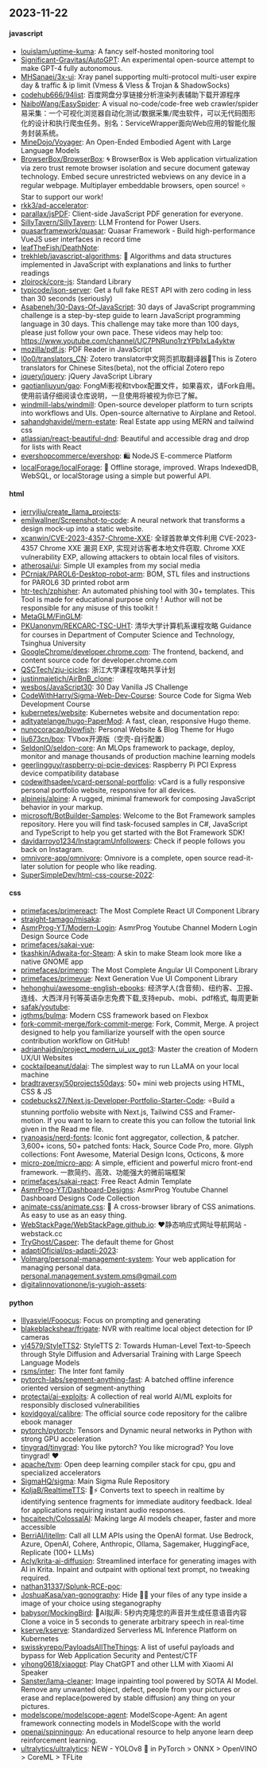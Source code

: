 ## 2023-11-22

#### javascript
* [louislam/uptime-kuma](https://github.com/louislam/uptime-kuma): A fancy self-hosted monitoring tool
* [Significant-Gravitas/AutoGPT](https://github.com/Significant-Gravitas/AutoGPT): An experimental open-source attempt to make GPT-4 fully autonomous.
* [MHSanaei/3x-ui](https://github.com/MHSanaei/3x-ui): Xray panel supporting multi-protocol multi-user expire day & traffic & ip limit (Vmess & Vless & Trojan & ShadowSocks)
* [codehub666/94list](https://github.com/codehub666/94list): 百度网盘分享链接分析渲染列表辅助下载开源程序
* [NaiboWang/EasySpider](https://github.com/NaiboWang/EasySpider): A visual no-code/code-free web crawler/spider易采集：一个可视化浏览器自动化测试/数据采集/爬虫软件，可以无代码图形化的设计和执行爬虫任务。别名：ServiceWrapper面向Web应用的智能化服务封装系统。
* [MineDojo/Voyager](https://github.com/MineDojo/Voyager): An Open-Ended Embodied Agent with Large Language Models
* [BrowserBox/BrowserBox](https://github.com/BrowserBox/BrowserBox): 🌀 BrowserBox is Web application virtualization via zero trust remote browser isolation and secure document gateway technology. Embed secure unrestricted webviews on any device in a regular webpage. Multiplayer embeddable browsers, open source! ⭐️ Star to support our work!
* [rkk3/ad-accelerator](https://github.com/rkk3/ad-accelerator): 
* [parallax/jsPDF](https://github.com/parallax/jsPDF): Client-side JavaScript PDF generation for everyone.
* [SillyTavern/SillyTavern](https://github.com/SillyTavern/SillyTavern): LLM Frontend for Power Users.
* [quasarframework/quasar](https://github.com/quasarframework/quasar): Quasar Framework - Build high-performance VueJS user interfaces in record time
* [leafTheFish/DeathNote](https://github.com/leafTheFish/DeathNote): 
* [trekhleb/javascript-algorithms](https://github.com/trekhleb/javascript-algorithms): 📝 Algorithms and data structures implemented in JavaScript with explanations and links to further readings
* [zloirock/core-js](https://github.com/zloirock/core-js): Standard Library
* [typicode/json-server](https://github.com/typicode/json-server): Get a full fake REST API with zero coding in less than 30 seconds (seriously)
* [Asabeneh/30-Days-Of-JavaScript](https://github.com/Asabeneh/30-Days-Of-JavaScript): 30 days of JavaScript programming challenge is a step-by-step guide to learn JavaScript programming language in 30 days. This challenge may take more than 100 days, please just follow your own pace. These videos may help too: https://www.youtube.com/channel/UC7PNRuno1rzYPb1xLa4yktw
* [mozilla/pdf.js](https://github.com/mozilla/pdf.js): PDF Reader in JavaScript
* [l0o0/translators_CN](https://github.com/l0o0/translators_CN): Zotero translator中文网页抓取翻译器🎉This is Zotero translators for Chinese Sites(beta), not the official Zotero repo
* [jquery/jquery](https://github.com/jquery/jquery): jQuery JavaScript Library
* [gaotianliuyun/gao](https://github.com/gaotianliuyun/gao): FongMi影视和tvbox配置文件，如果喜欢，请Fork自用。使用前请仔细阅读仓库说明，一旦使用将被视为你已了解。
* [windmill-labs/windmill](https://github.com/windmill-labs/windmill): Open-source developer platform to turn scripts into workflows and UIs. Open-source alternative to Airplane and Retool.
* [sahandghavidel/mern-estate](https://github.com/sahandghavidel/mern-estate): Real Estate app using MERN and tailwind css
* [atlassian/react-beautiful-dnd](https://github.com/atlassian/react-beautiful-dnd): Beautiful and accessible drag and drop for lists with React
* [evershopcommerce/evershop](https://github.com/evershopcommerce/evershop): 🛍️ NodeJS E-commerce Platform
* [localForage/localForage](https://github.com/localForage/localForage): 💾 Offline storage, improved. Wraps IndexedDB, WebSQL, or localStorage using a simple but powerful API.

#### html
* [jerryjliu/create_llama_projects](https://github.com/jerryjliu/create_llama_projects): 
* [emilwallner/Screenshot-to-code](https://github.com/emilwallner/Screenshot-to-code): A neural network that transforms a design mock-up into a static website.
* [xcanwin/CVE-2023-4357-Chrome-XXE](https://github.com/xcanwin/CVE-2023-4357-Chrome-XXE): 全球首款单文件利用 CVE-2023-4357 Chrome XXE 漏洞 EXP, 实现对访客者本地文件窃取. Chrome XXE vulnerability EXP, allowing attackers to obtain local files of visitors.
* [atherosai/ui](https://github.com/atherosai/ui): Simple UI examples from my social media
* [PCrnjak/PAROL6-Desktop-robot-arm](https://github.com/PCrnjak/PAROL6-Desktop-robot-arm): BOM, STL files and instructions for PAROL6 3D printed robot arm
* [htr-tech/zphisher](https://github.com/htr-tech/zphisher): An automated phishing tool with 30+ templates. This Tool is made for educational purpose only ! Author will not be responsible for any misuse of this toolkit !
* [MetaGLM/FinGLM](https://github.com/MetaGLM/FinGLM): 
* [PKUanonym/REKCARC-TSC-UHT](https://github.com/PKUanonym/REKCARC-TSC-UHT): 清华大学计算机系课程攻略 Guidance for courses in Department of Computer Science and Technology, Tsinghua University
* [GoogleChrome/developer.chrome.com](https://github.com/GoogleChrome/developer.chrome.com): The frontend, backend, and content source code for developer.chrome.com
* [QSCTech/zju-icicles](https://github.com/QSCTech/zju-icicles): 浙江大学课程攻略共享计划
* [justinmajetich/AirBnB_clone](https://github.com/justinmajetich/AirBnB_clone): 
* [wesbos/JavaScript30](https://github.com/wesbos/JavaScript30): 30 Day Vanilla JS Challenge
* [CodeWithHarry/Sigma-Web-Dev-Course](https://github.com/CodeWithHarry/Sigma-Web-Dev-Course): Source Code for Sigma Web Development Course
* [kubernetes/website](https://github.com/kubernetes/website): Kubernetes website and documentation repo:
* [adityatelange/hugo-PaperMod](https://github.com/adityatelange/hugo-PaperMod): A fast, clean, responsive Hugo theme.
* [nunocoracao/blowfish](https://github.com/nunocoracao/blowfish): Personal Website & Blog Theme for Hugo
* [liu673cn/box](https://github.com/liu673cn/box): TVbox开源版（空壳-自行配置）
* [SeldonIO/seldon-core](https://github.com/SeldonIO/seldon-core): An MLOps framework to package, deploy, monitor and manage thousands of production machine learning models
* [geerlingguy/raspberry-pi-pcie-devices](https://github.com/geerlingguy/raspberry-pi-pcie-devices): Raspberry Pi PCI Express device compatibility database
* [codewithsadee/vcard-personal-portfolio](https://github.com/codewithsadee/vcard-personal-portfolio): vCard is a fully responsive personal portfolio website, responsive for all devices.
* [alpinejs/alpine](https://github.com/alpinejs/alpine): A rugged, minimal framework for composing JavaScript behavior in your markup.
* [microsoft/BotBuilder-Samples](https://github.com/microsoft/BotBuilder-Samples): Welcome to the Bot Framework samples repository. Here you will find task-focused samples in C#, JavaScript and TypeScript to help you get started with the Bot Framework SDK!
* [davidarroyo1234/InstagramUnfollowers](https://github.com/davidarroyo1234/InstagramUnfollowers): Check if people follows you back on Instagram.
* [omnivore-app/omnivore](https://github.com/omnivore-app/omnivore): Omnivore is a complete, open source read-it-later solution for people who like reading.
* [SuperSimpleDev/html-css-course-2022](https://github.com/SuperSimpleDev/html-css-course-2022): 

#### css
* [primefaces/primereact](https://github.com/primefaces/primereact): The Most Complete React UI Component Library
* [straight-tamago/misaka](https://github.com/straight-tamago/misaka): 
* [AsmrProg-YT/Modern-Login](https://github.com/AsmrProg-YT/Modern-Login): AsmrProg Youtube Channel Modern Login Design Source Code
* [primefaces/sakai-vue](https://github.com/primefaces/sakai-vue): 
* [tkashkin/Adwaita-for-Steam](https://github.com/tkashkin/Adwaita-for-Steam): A skin to make Steam look more like a native GNOME app
* [primefaces/primeng](https://github.com/primefaces/primeng): The Most Complete Angular UI Component Library
* [primefaces/primevue](https://github.com/primefaces/primevue): Next Generation Vue UI Component Library
* [hehonghui/awesome-english-ebooks](https://github.com/hehonghui/awesome-english-ebooks): 经济学人(含音频)、纽约客、卫报、连线、大西洋月刊等英语杂志免费下载,支持epub、mobi、pdf格式, 每周更新
* [safak/youtube](https://github.com/safak/youtube): 
* [jgthms/bulma](https://github.com/jgthms/bulma): Modern CSS framework based on Flexbox
* [fork-commit-merge/fork-commit-merge](https://github.com/fork-commit-merge/fork-commit-merge): Fork, Commit, Merge. A project designed to help you familiarize yourself with the open source contribution workflow on GitHub!
* [adrianhajdin/project_modern_ui_ux_gpt3](https://github.com/adrianhajdin/project_modern_ui_ux_gpt3): Master the creation of Modern UX/UI Websites
* [cocktailpeanut/dalai](https://github.com/cocktailpeanut/dalai): The simplest way to run LLaMA on your local machine
* [bradtraversy/50projects50days](https://github.com/bradtraversy/50projects50days): 50+ mini web projects using HTML, CSS & JS
* [codebucks27/Next.js-Developer-Portfolio-Starter-Code](https://github.com/codebucks27/Next.js-Developer-Portfolio-Starter-Code): ⭐Build a stunning portfolio website with Next.js, Tailwind CSS and Framer-motion. If you want to learn to create this you can follow the tutorial link given in the Read me file.
* [ryanoasis/nerd-fonts](https://github.com/ryanoasis/nerd-fonts): Iconic font aggregator, collection, & patcher. 3,600+ icons, 50+ patched fonts: Hack, Source Code Pro, more. Glyph collections: Font Awesome, Material Design Icons, Octicons, & more
* [micro-zoe/micro-app](https://github.com/micro-zoe/micro-app): A simple, efficient and powerful micro front-end framework. 一款简约、高效、功能强大的微前端框架
* [primefaces/sakai-react](https://github.com/primefaces/sakai-react): Free React Admin Template
* [AsmrProg-YT/Dashboard-Designs](https://github.com/AsmrProg-YT/Dashboard-Designs): AsmrProg Youtube Channel Dashboard Designs Code Collection
* [animate-css/animate.css](https://github.com/animate-css/animate.css): 🍿 A cross-browser library of CSS animations. As easy to use as an easy thing.
* [WebStackPage/WebStackPage.github.io](https://github.com/WebStackPage/WebStackPage.github.io): ❤️静态响应式网址导航网站 - webstack.cc
* [TryGhost/Casper](https://github.com/TryGhost/Casper): The default theme for Ghost
* [adaptiOficial/ps-adapti-2023](https://github.com/adaptiOficial/ps-adapti-2023): 
* [Volmarg/personal-management-system](https://github.com/Volmarg/personal-management-system): Your web application for managing personal data. <personal.management.system.pms@gmail.com>
* [digitalinnovationone/js-yugioh-assets](https://github.com/digitalinnovationone/js-yugioh-assets): 

#### python
* [lllyasviel/Fooocus](https://github.com/lllyasviel/Fooocus): Focus on prompting and generating
* [blakeblackshear/frigate](https://github.com/blakeblackshear/frigate): NVR with realtime local object detection for IP cameras
* [yl4579/StyleTTS2](https://github.com/yl4579/StyleTTS2): StyleTTS 2: Towards Human-Level Text-to-Speech through Style Diffusion and Adversarial Training with Large Speech Language Models
* [rsms/inter](https://github.com/rsms/inter): The Inter font family
* [pytorch-labs/segment-anything-fast](https://github.com/pytorch-labs/segment-anything-fast): A batched offline inference oriented version of segment-anything
* [protectai/ai-exploits](https://github.com/protectai/ai-exploits): A collection of real world AI/ML exploits for responsibly disclosed vulnerabilities
* [kovidgoyal/calibre](https://github.com/kovidgoyal/calibre): The official source code repository for the calibre ebook manager
* [pytorch/pytorch](https://github.com/pytorch/pytorch): Tensors and Dynamic neural networks in Python with strong GPU acceleration
* [tinygrad/tinygrad](https://github.com/tinygrad/tinygrad): You like pytorch? You like micrograd? You love tinygrad! ❤️
* [apache/tvm](https://github.com/apache/tvm): Open deep learning compiler stack for cpu, gpu and specialized accelerators
* [SigmaHQ/sigma](https://github.com/SigmaHQ/sigma): Main Sigma Rule Repository
* [KoljaB/RealtimeTTS](https://github.com/KoljaB/RealtimeTTS): 👄⚡ Converts text to speech in realtime by identifying sentence fragments for immediate auditory feedback. Ideal for applications requiring instant audio responses.
* [hpcaitech/ColossalAI](https://github.com/hpcaitech/ColossalAI): Making large AI models cheaper, faster and more accessible
* [BerriAI/litellm](https://github.com/BerriAI/litellm): Call all LLM APIs using the OpenAI format. Use Bedrock, Azure, OpenAI, Cohere, Anthropic, Ollama, Sagemaker, HuggingFace, Replicate (100+ LLMs)
* [Acly/krita-ai-diffusion](https://github.com/Acly/krita-ai-diffusion): Streamlined interface for generating images with AI in Krita. Inpaint and outpaint with optional text prompt, no tweaking required.
* [nathan31337/Splunk-RCE-poc](https://github.com/nathan31337/Splunk-RCE-poc): 
* [JoshuaKasa/van-gonography](https://github.com/JoshuaKasa/van-gonography): Hide 🕵️‍♂️ your files of any type inside a image of your choice using steganography
* [babysor/MockingBird](https://github.com/babysor/MockingBird): 🚀AI拟声: 5秒内克隆您的声音并生成任意语音内容 Clone a voice in 5 seconds to generate arbitrary speech in real-time
* [kserve/kserve](https://github.com/kserve/kserve): Standardized Serverless ML Inference Platform on Kubernetes
* [swisskyrepo/PayloadsAllTheThings](https://github.com/swisskyrepo/PayloadsAllTheThings): A list of useful payloads and bypass for Web Application Security and Pentest/CTF
* [yihong0618/xiaogpt](https://github.com/yihong0618/xiaogpt): Play ChatGPT and other LLM with Xiaomi AI Speaker
* [Sanster/lama-cleaner](https://github.com/Sanster/lama-cleaner): Image inpainting tool powered by SOTA AI Model. Remove any unwanted object, defect, people from your pictures or erase and replace(powered by stable diffusion) any thing on your pictures.
* [modelscope/modelscope-agent](https://github.com/modelscope/modelscope-agent): ModelScope-Agent: An agent framework connecting models in ModelScope with the world
* [openai/spinningup](https://github.com/openai/spinningup): An educational resource to help anyone learn deep reinforcement learning.
* [ultralytics/ultralytics](https://github.com/ultralytics/ultralytics): NEW - YOLOv8 🚀 in PyTorch > ONNX > OpenVINO > CoreML > TFLite
